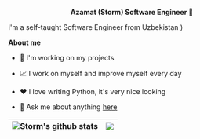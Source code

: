 <p align='center'><strong> Azamat (Storm) Software Engineer 👋 </strong></p>



I'm a self-taught Software Engineer from Uzbekistan )

**About me**

- 💼 I'm working on my projects

- 📈 I work on myself and improve myself every day

- ❤️ I love writing Python, it's very nice looking

- 💬 Ask me about anything [here](https://github.com/St0rm1k/St0rm1k/issues)



| <img align="center" src="https://github-readme-stats.vercel.app/api?username=St0rm1k&show_icons=true&count_private=true&theme=tokyonight" alt="Storm's github stats" /> | <img align="center" src="https://github-readme-stats.vercel.app/api/top-langs/?username=St0rm1k&layout=compact&theme=tokyonight&hide_border=true" /> |
| ------------- | ------------- |
